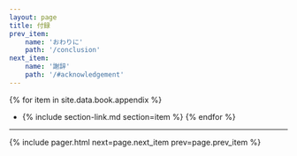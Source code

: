 ```yaml
---
layout: page
title: 付録
prev_item:
    name: 'おわりに'
    path: '/conclusion'
next_item:
    name: '謝辞'
    path: '/#acknowledgement'
---
```


{% for item in site.data.book.appendix %}
- {% include section-link.md section=item %}
{% endfor %}

---

{% include pager.html next=page.next_item prev=page.prev_item %}